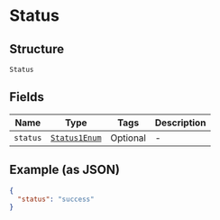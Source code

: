 
# Status

## Structure

`Status`

## Fields

| Name | Type | Tags | Description |
|  --- | --- | --- | --- |
| `status` | [`Status1Enum`](../../doc/models/status-1-enum.md) | Optional | - |

## Example (as JSON)

```json
{
  "status": "success"
}
```

